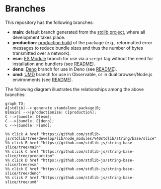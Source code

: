 <!--

@license Apache-2.0

Copyright (c) 2022 The Stdlib Authors.

Licensed under the Apache License, Version 2.0 (the "License");
you may not use this file except in compliance with the License.
You may obtain a copy of the License at

    http://www.apache.org/licenses/LICENSE-2.0

Unless required by applicable law or agreed to in writing, software
distributed under the License is distributed on an "AS IS" BASIS,
WITHOUT WARRANTIES OR CONDITIONS OF ANY KIND, either express or implied.
See the License for the specific language governing permissions and
limitations under the License.

-->

# Branches

This repository has the following branches:

-   **main**: default branch generated from the [stdlib project][stdlib-url], where all development takes place.
-   **production**: [production build][production-url] of the package (e.g., reformatted error messages to reduce bundle sizes and thus the number of bytes transmitted over a network).
-   **esm**: [ES Module][esm-url] branch for use via a `script` tag without the need for installation and bundlers (see [README][esm-readme]).
-   **deno**: [Deno][deno-url] branch for use in Deno (see [README][deno-readme]).
-   **umd**: [UMD][umd-url] branch for use in Observable, or in dual browser/Node.js environments (see [README][umd-readme]).

The following diagram illustrates the relationships among the above branches:

```mermaid
graph TD;
A[stdlib]-->|generate standalone package|B;
B[main] -->|productionize| C[production];
C -->|bundle| D[esm];
C -->|bundle| E[deno];
C -->|bundle| F[umd];

%% click A href "https://github.com/stdlib-js/stdlib/tree/develop/lib/node_modules/%40stdlib/string/base/slice"
%% click B href "https://github.com/stdlib-js/string-base-slice/tree/main"
%% click C href "https://github.com/stdlib-js/string-base-slice/tree/production"
%% click D href "https://github.com/stdlib-js/string-base-slice/tree/esm"
%% click E href "https://github.com/stdlib-js/string-base-slice/tree/deno"
%% click F href "https://github.com/stdlib-js/string-base-slice/tree/umd"
```

[stdlib-url]: https://github.com/stdlib-js/stdlib/tree/develop/lib/node_modules/%40stdlib/string/base/slice
[production-url]: https://github.com/stdlib-js/string-base-slice/tree/production
[deno-url]: https://github.com/stdlib-js/string-base-slice/tree/deno
[deno-readme]: https://github.com/stdlib-js/string-base-slice/blob/deno/README.md
[umd-url]: https://github.com/stdlib-js/string-base-slice/tree/umd
[umd-readme]: https://github.com/stdlib-js/string-base-slice/blob/umd/README.md
[esm-url]: https://github.com/stdlib-js/string-base-slice/tree/esm
[esm-readme]: https://github.com/stdlib-js/string-base-slice/blob/esm/README.md